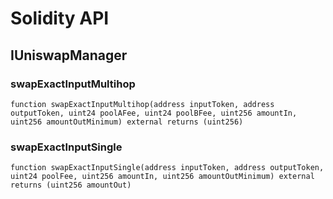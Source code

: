 # Solidity API

## IUniswapManager

### swapExactInputMultihop

```solidity
function swapExactInputMultihop(address inputToken, address outputToken, uint24 poolAFee, uint24 poolBFee, uint256 amountIn, uint256 amountOutMinimum) external returns (uint256)
```

### swapExactInputSingle

```solidity
function swapExactInputSingle(address inputToken, address outputToken, uint24 poolFee, uint256 amountIn, uint256 amountOutMinimum) external returns (uint256 amountOut)
```

